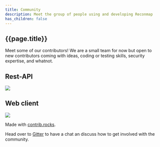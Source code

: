 ```yaml
---
title: Community
description: Meet the group of people using and developing Reconmap
has_children: false
---
```


## {{page.title}}

Meet some of our contributors! We are a small team for now but open to new contributors coming with ideas, coding or testing skills, security expertise, and whatnot.

## Rest-API

<a href="https://github.com/reconmap/rest-api/graphs/contributors">
  <img src="https://contrib.rocks/image?repo=reconmap/rest-api" />
</a>

## Web client

<a href="https://github.com/reconmap/web-client/graphs/contributors">
  <img src="https://contrib.rocks/image?repo=reconmap/web-client" />
</a>

Made with [contrib.rocks](https://contrib.rocks).

Head over to [Gitter](https://gitter.im/reconmap/community) to have a chat an discuss how to get involved with the community.
